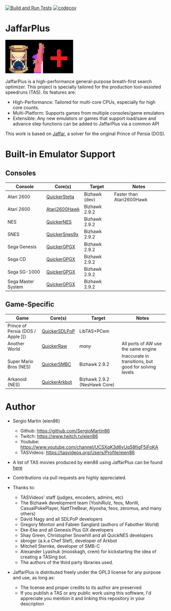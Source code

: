 
[![Build and Run Tests](https://github.com/SergioMartin86/jaffarPlus/actions/workflows/make.yml/badge.svg)](https://github.com/SergioMartin86/jaffarPlus/actions/workflows/make.yml) [![codecov](https://codecov.io/gh/SergioMartin86/jaffarPlus/graph/badge.svg?token=B9KMR864ZP)](https://codecov.io/gh/SergioMartin86/jaffarPlus)

# JaffarPlus

![](jaffar.png)

JaffarPlus is a high-performance general-purpose breath-first search optimizer. This project is specially tailored for the production tool-assisted speedruns (TAS). Its features are:

* High-Performance: Tailored for multi-core CPUs, especially for high core counts.
* Multi-Platform: Supports games from multiple consoles/game emulators
* Extensible: Any new emulators or games that support load/save and advance step functions can be added to JaffarPlus via a common API

This work is based on [Jaffar](https://github.com/SergioMartin86/jaffar), a solver for the original Prince of Persia (DOS).

# Built-in Emulator Support

## Consoles

| Console            | Core(s)                                                                      | Target        |  Notes        |
| --------           | -------                                                                      | ------        | ------        |
| Atari 2600         | [QuickerStella](https://github.com/SergioMartin86/quickerStella)             | Bizhawk (dev) | Faster than Atari2600Hawk  |
| Atari 2600         | [Atari2600Hawk](https://github.com/CasualPokePlayer/libAtari2600Hawk)        | Bizhawk 2.9.2 |               |
| NES                | [QuickerNES](https://github.com/SergioMartin86/quickerNES)                   | Bizhawk 2.9.2 |               |
| SNES               | [QuickerSnes9x](https://github.com/SergioMartin86/quickerSnes9x)             | Bizhawk 2.9.2 |               |
| Sega Genesis       | [QuickerGPGX](https://github.com/SergioMartin86/quickerGPGX)                 | Bizhawk 2.9.2 |               |
| Sega CD            | [QuickerGPGX](https://github.com/SergioMartin86/quickerGPGX)                 | Bizhawk 2.9.2 |               |
| Sega SG-1000       | [QuickerGPGX](https://github.com/SergioMartin86/quickerGPGX)                 | Bizhawk 2.9.2 |               |
| Sega Master System | [QuickerGPGX](https://github.com/SergioMartin86/quickerGPGX)                 | Bizhawk 2.9.2 |               |

## Game-Specific

| Game                                | Core(s)                                                           |   Target      |  Notes   |
| --------                            | -------                                                           | ------        | ------   |
| Prince of Persia (DOS / Apple ][)   | [QuickerSDLPoP](https://github.com/SergioMartin86/quickerSDLPoP)  | LibTAS+PCem   |          |
| Another World                       | [QuickerRaw](https://github.com/SergioMartin86/QuickerRAW)        | *many*        |  All ports of AW use the same engine |
| Super Mario Bros (NES)              | [QuickerSMBC](https://github.com/SergioMartin86/quickerSMBC)      | Bizhawk 2.9.2 |  Inaccurate in transitions, but good for solving levels |
| Arkanoid (NES)                      | [QuickerArkbot](https://github.com/SergioMartin86/quickerArkBot)  | Bizhawk 2.9.2 (NesHawk Core) |          |

Author
=============

- Sergio Martin (eien86)
  + Github: https://github.com/SergioMartin86
  + Twitch: https://www.twitch.tv/eien86
  + Youtube: https://www.youtube.com/channel/UCSXpK3d6vUq58fjgF5jFoKA
  + TASVideos: https://tasvideos.org/Users/Profile/eien86

- A list of TAS movies produced by eien86 using JaffarPlus can be found [here](https://tasvideos.org/Subs-List?user=eien86&statusfilter=6)

- Contributions via pull requests are highly appreciated.

- Thanks to:
  + TASVideos' staff (judges, encoders, admins, etc)
  + The Bizhawk development team (YoshiRulz, feos, Morilli, CasualPokePlayer, NattTheBear, Alyosha, feos, zeromus, and many others)
  + Dávid Nagy and all SDLPoP developers
  + Gregory Montoir and Fabien Sanglard (authors of Fabother World)
  + Eke-Eke and all Genesis Plus GX developers
  + Shay Green, Christopher Snowhill and all QuickNES developers
  + sbroger (a.k.a Chef Stef), developer of Arkbot
  + Mitchell Sternke, developer of SMB-C
  + Alexander Lyashuk (mooskagh, crem) for kickstarting the idea of creating a TASing bot.
  + The authors of the third party libraries used.

- JaffarPlus is distributed freely under the GPL3 license for any purpose and use, as long as:
  + The license and proper credits to its author are preserved
  + If you publish a TAS or any public work using this software, I'd appreciate you mention it and linking this repository in your description
